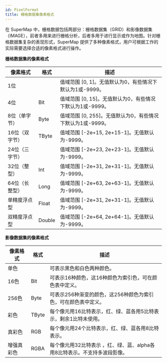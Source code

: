 ```yaml
---
id: PixelFormat
title: 栅格数据集像素格式
---
```

在 SuperMap
中，栅格数据包括两部分：栅格数据集（GRID）和影像数据集（IMAGE），前者多用来进行栅格分析，后者多用于进行显示或作为地图。针对栅格数据集复杂的表现形式，SuperMap
提供了多种像素格式，用户可根据工作的实际需要选择合适的像素格式进行操作。

**栅格数据集的像素格式**

像素格式 | 格式 | 描述  
---|---|---  
1位 |   | 值域范围 [0, 1]。无值默认为0，有些情况下默认为1或-9999。  
4位 | Bit | 值域范围 [0, 15]。无值默认为0，有些情况下默认为1或-9999。  
8位（单字节） | Byte | 值域范围 [0, 255]。无值默认为0，有些情况下默认为1或-9999。  
16位（双字节） | TByte | 值域范围 [-2e+15, 2e+15-1]。无值默认为-9999。  
24位（三字节） |   | 值域范围 [-2e+23, 2e+23-1]。无值默认为-9999。  
32位（整型） | Int | 值域范围 [-2e+31, 2e+31-1]。无值默认为-9999。  
64位（长整型） | Long | 值域范围 [-2e+63, 2e+63-1]。无值默认为-9999。  
单精度浮点型 | Float | 值域范围 [-2e+31, 2e+31-1]。无值默认为-9999。  
双精度浮点型 | Double | 值域范围 [-2e+64, 2e+64-1]。无值默认为-9999。  
  
**影像数据集的像素格式**

像素格式 | 格式 | 描述  
---|---|---  
单色 |   | 可表示黑色和白色两种颜色。  
16色 | Bit | 可表示16种颜色，这16种颜色为索引色，可在颜色表中定义。  
256色 | Byte | 可表示256种渐变的颜色，这256种颜色为索引色，可在颜色表中定义。  
彩色 | TByte | 每个像元用16比特表示，红、绿、蓝各用5比特表示，剩余1比特未使用。  
真彩色 | RGB | 每个像元用24个比特表示，红、绿、蓝各用8比特表示。  
增强真彩色 | RGBA | 每个像元用32比特表示 ，红、绿、蓝、alpha各用8比特表示。不支持多波段影像。  
  
